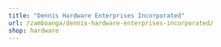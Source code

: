 ```yaml
---
title: "Dennis Hardware Enterprises Incorporated"
url: /zamboanga/dennis-hardware-enterprises-incorporated/
shop: hardware
---
```

